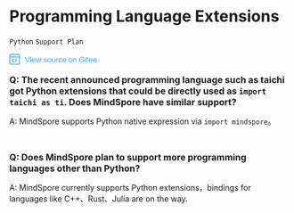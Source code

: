 ﻿# Programming Language Extensions

`Python` `Support Plan`

<a href="https://gitee.com/mindspore/docs/blob/master/docs/faq/source_en/programming_language_extensions.md" target="_blank"><img src="./_static/logo_source.png"></a>

<font size=3>**Q: The recent announced programming language such as taichi got Python extensions that could be directly used as `import taichi as ti`. Does MindSpore have similar support?**</font>

A: MindSpore supports Python native expression via `import mindspore`。

<br/>

<font size=3>**Q: Does MindSpore plan to support more programming languages other than Python?**</font>

A: MindSpore currently supports Python extensions，bindings for languages like C++、Rust、Julia are on the way.